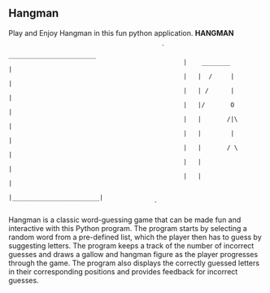 ## Hangman

Play and Enjoy Hangman in this fun python application.
                                                                                                                       **HANGMAN**
                                     
                                              `       ________________________
                                                    |    ________            |
                                                    |   |  /     |           |
                                                    |   | /      |           |
                                                    |   |/       O           |
                                                    |   |       /|\          |
                                                    |   |        |           |
                                                    |   |       / \          |
                                                    |   |                    |
                                                    |   |                    |
                                                    |________________________|
                                            `
                                                    
                                                    
Hangman is a classic word-guessing game that can be made fun and interactive with this Python program. The program starts by selecting a random word from a pre-defined list, which the player then has to guess by suggesting letters. The program keeps a track of the number of incorrect guesses and draws a gallow and hangman figure as the player progresses through the game. The program also displays the correctly guessed letters in their corresponding positions and provides feedback for incorrect guesses.                                                    
